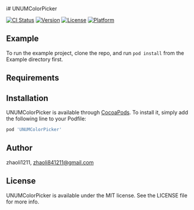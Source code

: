 i# UNUMColorPicker

[![CI Status](https://img.shields.io/travis/zhaoli1211/UNUMColorPicker.svg?style=flat)](https://travis-ci.org/zhaoli1211/UNUMColorPicker)
[![Version](https://img.shields.io/cocoapods/v/UNUMColorPicker.svg?style=flat)](https://cocoapods.org/pods/UNUMColorPicker)
[![License](https://img.shields.io/cocoapods/l/UNUMColorPicker.svg?style=flat)](https://cocoapods.org/pods/UNUMColorPicker)
[![Platform](https://img.shields.io/cocoapods/p/UNUMColorPicker.svg?style=flat)](https://cocoapods.org/pods/UNUMColorPicker)

## Example

To run the example project, clone the repo, and run `pod install` from the Example directory first.

## Requirements

## Installation

UNUMColorPicker is available through [CocoaPods](https://cocoapods.org). To install
it, simply add the following line to your Podfile:

```ruby
pod 'UNUMColorPicker'
```

## Author

zhaoli1211, zhaoli841211@gmail.com

## License

UNUMColorPicker is available under the MIT license. See the LICENSE file for more info.
